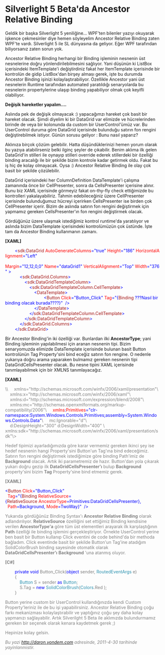 # Silverlight 5 Beta'da Ancestor Relative Binding 

Geldik bir başka Silverlight 5 yeniliğine... WPF'ten bilenler yazıyı
okuyarak işkence çekmesinler diye hemen söyleyelim Ancestor Relative
Binding zaten WPF'te vardı. Silverlight 5 ile SL dünyasına da geliyor.
Eğer WPF tarafından biliyorsanız zaten sorun yok.

Ancestor Relative Binding herhangi bir Binding işleminin nesnenin üst
nesnelerine doğru yönlendirilebilmesini sağlıyor. Yani düşünün ki
ListBox içerisindeki ItemTemplate'i değiştirdiniz fakat her ItemTemplate
içerisinde bir kontrolün de gidip ListBox'dan birşey alması gerek, işte
bu durumda Ancestor Binding işinizi kolaylaştırabiliyor. Özellikle
Ancestor yani üst nesnelerin Runtime tarafından automated yaratıldığı
senaryolarda bu nesnelerin propertylerine ulaşıp binding yapabiliyor
olmak çok keyifli olabiliyor.

**Değişik hareketler yapalım....**

Aslında pek de değişik olmayacak :) yapacağımzı hareket çok basit bir
hareket olacak. Şimdi diyelim ki bir DataGrid var elimizde ve
hücrelerinden birinde de veya bir kolonunda da custom bir
UserControl'ümüz var. Bu UserControl duruma göre DataGrid içerisinde
bulunduğu satırın fon rengini değiştirebilmek istiyor. Günün sorusu
geliyor : Bunu nasıl yaparız?

Aklınıza birçok çözüm gelebilir. Hatta düşündüklerinizi hemen yorum
olarak bu yazıya atabilirseniz belki ilginç şeyler de çıkabilir. Benim
aklıma ilk gelen DataGrid'in stilleri ile oynayıp stilleri override
ederek stillerdeki bir özelliği binding aracalığı ile bir şekilde bizim
kontrole kadar getirmek oldu. Fakat bu iş hiç de kolay olmayacak. Oysa
:) Ancestor Relative Binding ile olay çok basit bir şekilde çözülebilir.

DataGrid içerisindeki her ColumnDefinition DataTemplate'i çalışma
zamanında önce bir CellPresenter, sonra da CellsPresenter içerisine
alınır. Bunu biz XAML içerisinde görmeyiz fakat on-thy-fly check
ettiğimizde bu kontrolleri yakalayabiliriz. Tahmin edebileceğiniz üzere
CellPresenter içerisinde bulunduğumuz hücreyi içerirken CellsPresenter
ise birden çok CellPresenter içerir. Bizim de aslında satırın fon
rengini değiştirmek için yapmamız gereken CellsPresenter'ın fon rengini
değiştirmek olacak.

Gördüğünüz üzere ulaşmak istediğimiz kontrol runtime'da yaratılıyor ve
aslında bizim DataTemplate içerisindeki kontrolümüzün çok üstünde. İşte
tam da Ancestor Binding kullanmanın zamanı.

**[XAML]**

<span style="color:#a31515;">         </span><span
style="color:blue;">\<</span><span
style="color:#a31515;">sdk</span><span style="color:blue;">:</span><span
style="color:#a31515;">DataGrid</span><span
style="color:red;"> AutoGenerateColumns</span><span
style="color:blue;">="true"</span><span
style="color:red;"> Height</span><span
style="color:blue;">="186"</span><span
style="color:red;"> HorizontalAlignment</span><span
style="color:blue;">="Left"</span><span style="color:red;"> \
                    Margin</span><span
style="color:blue;">="12,12,0,0"</span><span
style="color:red;"> Name</span><span
style="color:blue;">="dataGrid1"</span><span
style="color:red;"> VerticalAlignment</span><span
style="color:blue;">="Top"</span><span
style="color:red;"> Width</span><span
style="color:blue;">="376" \></span>\
 <span style="color:#a31515;">            </span><span
style="color:blue;">\<</span><span
style="color:#a31515;">sdk</span><span style="color:blue;">:</span><span
style="color:#a31515;">DataGrid.Columns</span><span
style="color:blue;">\></span>\
 <span style="color:#a31515;">                </span><span
style="color:blue;">\<</span><span
style="color:#a31515;">sdk</span><span style="color:blue;">:</span><span
style="color:#a31515;">DataGridTemplateColumn</span><span
style="color:blue;">\></span>\
 <span style="color:#a31515;">                    </span><span
style="color:blue;">\<</span><span
style="color:#a31515;">sdk</span><span style="color:blue;">:</span><span
style="color:#a31515;">DataGridTemplateColumn.CellTemplate</span><span
style="color:blue;">\></span>\
 <span style="color:#a31515;">                        </span><span
style="color:blue;">\<</span><span
style="color:#a31515;">DataTemplate</span><span
style="color:blue;">\></span>\
 <span style="color:blue;">                               
\<</span><span style="color:#a31515;">Button</span><span
style="color:red;"> Click</span><span
style="color:blue;">="Button\_Click"</span><span
style="color:red;"> Tag</span><span style="color:blue;">="{</span><span
style="color:#a31515;">Binding</span><span
style="color:red;"> </span><span style="color:blue;">???Nasıl bir
binding olacak burada????}"</span> <span
style="color:blue;"> /\></span>\
 <span style="color:#a31515;">                        </span><span
style="color:blue;">\</</span><span
style="color:#a31515;">DataTemplate</span><span
style="color:blue;">\></span>\
 <span style="color:#a31515;">                    </span><span
style="color:blue;">\</</span><span
style="color:#a31515;">sdk</span><span style="color:blue;">:</span><span
style="color:#a31515;">DataGridTemplateColumn.CellTemplate</span><span
style="color:blue;">\></span>\
 <span style="color:#a31515;">                </span><span
style="color:blue;">\</</span><span
style="color:#a31515;">sdk</span><span style="color:blue;">:</span><span
style="color:#a31515;">DataGridTemplateColumn</span><span
style="color:blue;">\></span>\
 <span style="color:#a31515;">            </span><span
style="color:blue;">\</</span><span
style="color:#a31515;">sdk</span><span style="color:blue;">:</span><span
style="color:#a31515;">DataGrid.Columns</span><span
style="color:blue;">\></span>\
 <span style="color:#a31515;">        </span><span
style="color:blue;">\</</span><span
style="color:#a31515;">sdk</span><span style="color:blue;">:</span><span
style="color:#a31515;">DataGrid</span><span
style="color:blue;">\></span>

Bir Ancestor Binding'in iki özelliği var. Bunlardan ilki
**AncestorType**; yani Binding işleminin yapılabilmesi için aranan
nesnenin tipi. Bizim senaryomuzda elimizde DataTemplate içerisinde
bulunan basit Button kontrolünün Tag Property'sini bind eceğiz satırın
fon rengine. O nedenle yukarıya doğru arama yaparaken bulmamız gereken
nesnenin tipi DataGridCellsPresenter olacak. Bu nesne tipini XAML
içerisinde tanımlayabilmek için bir XMLNS tanımlayacağız.

**[XAML]**

<span style="color: gray;">
\<UserControl x:Class="SilverlightApplication11.MainPage"</span>\
 <span style="color: gray">   </span><span
style="color: gray;"> xmlns="http://schemas.microsoft.com/winfx/2006/xaml/presentation"</span>\
 <span style="color: gray">   </span><span
style="color: gray;"> xmlns:x="http://schemas.microsoft.com/winfx/2006/xaml"</span>\
 <span style="color: gray">   </span><span
style="color: gray;"> xmlns:d="http://schemas.microsoft.com/expression/blend/2008"</span>\
 <span style="color: gray">   </span><span
style="color: gray;"> xmlns:mc="http://schemas.openxmlformats.org/markup-compatibility/2006"</span>\
    <span style="color:red;"> xmlns</span><span
style="color:blue;">:</span><span
style="color:red;">Primitives</span><span
style="color:blue;">="clr-namespace:System.Windows.Controls.Primitives;assembly=System.Windows.Controls.Data"</span>\
 <span style="color: gray">   </span><span
style="color: gray;"> mc:Ignorable="d"</span>\
 <span style="color: gray">   </span><span
style="color: gray;"> d:DesignHeight="300" d:DesignWidth="400" \
   
xmlns:sdk="http://schemas.microsoft.com/winfx/2006/xaml/presentation/sdk"\></span>

Hedef tipimizi ayarladığımızda göre karar vermemiz gereken ikinci şey
ise hedef nesnenin hangi Property'sini Button'un Tag'ına bind
edeceğimiz. Satırın fon rengini değiştirmek istediğimize göre binding
Path'imiz de **Background** olacak. Artık iki parametremiz de hazır.
Button'dan yola çıkarak yukarı doğru gezip ilk
**DataGridCellsPresenter'ı** bulup **Background** property'sini bizim
**Tag** Property'sine bind etmemiz gerek.

**[XAML]**

<span style="color:blue;">\<</span><span
style="color:#a31515;">Button</span><span
style="color:red;"> Click</span><span
style="color:blue;">="Button\_Click"</span> \
   <span style="color:red;">Tag</span><span
style="color:blue;">="{</span><span
style="color:#a31515;">Binding</span><span
style="color:red;"> RelativeSource</span><span
style="color:blue;">={</span><span
style="color:#a31515;">RelativeSource</span><span
style="color:red;"> AncestorType</span><span
style="color:blue;">=Primitives:DataGridCellsPresenter},</span><span
style="color:red;"> \
  Path</span><span style="color:blue;">=Background,</span><span
style="color:red;"> Mode</span><span
style="color:blue;">=TwoWay}"</span> <span
style="color:blue;"> /\></span>

Yukarıda gördüğünüz Binding Syntax'ı **Ancestor Relative Binding**
olarak adlandırılıyor. **RelativeSource** özelliğini set ettiğimiz
Binding kendisine verilen **AncestorType'a** göre tüm üst elementleri
arayarak ilk karşılaştığının **Path** özelliği ile binding işlemini
gerçekleştiriyor. Örnekte UserControl yerine ben basit bir Button
kullanıp Click eventini de code behind'da bir methoda bağladım. Click
eventinde basit bir şekilde Button'un Tag'ine atadığım SolidColorBrush
binding sayesinde otomatik olarak **DataGridCellsPresenter'ı**
**Background** 'una atanmış oluyor.

**[C\#]**

        <span style="color:blue;">private</span> <span
style="color:blue;">void</span> Button\_Click(<span
style="color:blue;">object</span> sender, <span
style="color:#2b91af;">RoutedEventArgs</span> e)\
         {\
            <span style="color:#2b91af;">Button</span> S = sender <span
style="color:blue;">as</span> <span
style="color:#2b91af;">Button</span>;\
             S.Tag = <span style="color:blue;">new</span> <span
style="color:#2b91af;">SolidColorBrush</span>(<span
style="color:#2b91af;">Colors</span>.Red );\
         }

Button yerine custom bir UserControl kullandığınızda kendi Custom
Property'leriniz ile de bu işi yapabilirsiniz. Ancestor Relative Binding
çoğu farkı mekanizması kolaylaştırabilir ve yaptığınız çoğu şey daha
kolay yapmanızı sağlayabilir. Artık Silverilght 5 Beta ile aklımızda
bulundurmamız gereken bir seçenek olarak kenara kaydetmek gerek ;)

Hepinize kolay gelsin.


*Bu yazi http://daron.yondem.com adresinde, 2011-4-30 tarihinde yayinlanmistir.*